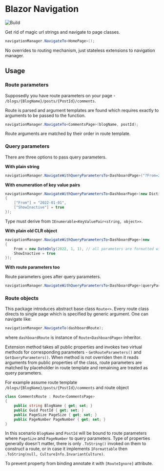 # Blazor Navigation

![Build](https://github.com/FLAMESpl/oaklab-blazor-navigation/actions/workflows/master-build.yml/badge.svg)

Get rid of magic url strings and navigate to page classes.

```csharp
navigationManager.NavigateTo<HomePage>();
```

No overrides to routing mechanism, just stateless extensions to navigation manager.

## Usage

### Route parameters

Supposedly you have route parameters on your page - `/blogs/{BlogName}/posts/{PostId}/comments`.

Route is parsed and argument templates are found which requires exactly to arguments to be passed to the function.

```csharp
navigationManager.NavigateTo<CommentsPage>(blogName, postId);
```

Route arguments are matched by their order in route template.

### Query parameters

There are three options to pass query parameters.

**With plain string**

```csharp
navigationManager.NavigateWithQueryParametersTo<DashboardPage>("?From=2022-01-01&ShowInactive=true");
```

**With enumeration of key value pairs**

```csharp
navigationManager.NavigateWithQueryParametersTo<DashboarPage>(new Dictionary<string, object>()
{
    ["From"] = "2022-01-01",
    ["ShowInactive"] = true
});
```

Type must derive from `IEnumerable<KeyValuePair<string, object>>`.

**With plain old CLR object**

```csharp
navigationManager.NavigateWithQueryParametersTo<DashboardPage>(new
{
    From = new DateOnly(2022, 1, 1), // all parameters are formatted with invariant culture
    ShowInactive = true
});
```

**With route parameters too**

Route parameters goes after query parameters.

```csharp
navigationManager.NavigateWithQueryParametersTo<DashboardPage>(queryParameters, routeParameter1, routeParameter2);
```

### Route objects

This package introduces abstract base class `Route<>`. Every route class directs to single page which is specified by generic argument.
One can navigate like:

```csharp
navigationManager.NavigateTo(dashboardRoute);
```

where `dashboardRoute` is instance of `Route<DashboardPage>` inheritor.

Extension method takes all public properties and invokes two virtual methods for corresponding parameters - `GetRouteParameters()` and `GetQueryParameters()`.
When method is not overriden then it reads arguments from public properties of the class, route parameters are matched by placeholder in route template
and remaining are treated as query parameters.

For example assume route template `/blogs/{BlogName}/posts/{PostId}/comments` and route object

```csharp
class CommentsRoute : Route<CommentsPage>
{
    public string BlogName { get; set; }
    public Guid PostId { get; set; }
    public PageSize PageSize { get; set; }
    public PageNumber PageNumber { get; set; }
}
```

In this scenario `BlogName` and `PostId` will be bound to route parameters where `PageSize` and `PageNumber` to query parameters.
Type of properties generally doesn't matter, there is only `.ToString()` invoked on them to construct a route,
or in case it implements `IFormattable` then `.ToString(null, CultureInfo.InvariantCulture)`.

To prevent property from binding annotate it with `[RouteIgnore]` attribute.




